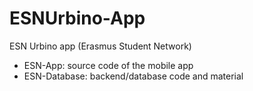 # ESNUrbino-App #

ESN Urbino app (Erasmus Student Network)

* ESN-App: source code of the mobile app
* ESN-Database: backend/database code and material
